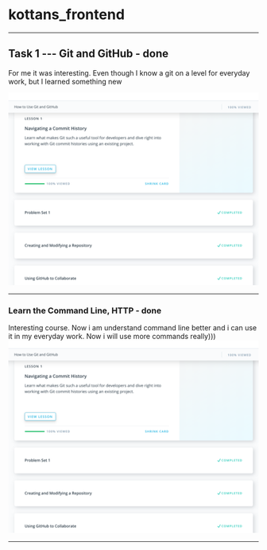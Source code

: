 # kottans_frontend

---

## Task 1 --- Git and GitHub - done

For me it was interesting. Even though I know a git on a level for everyday work, but I learned something new

![Git and GitHub - done](https://github.com/sioniks/kottans_frontend/blob/master/task_1/github.png "Tasks 1")

---

### Learn the Command Line, HTTP - done

Interesting course. Now i am understand command line better and i can use it in my everyday work. Now i will use more commands really)))
![Learn the Command Line, HTTP - done](https://github.com/sioniks/kottans_frontend/blob/master/task_1/github.png "Tasks 2")

---
